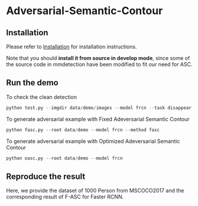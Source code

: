 # Adversarial-Semantic-Contour

## Installation

Please refer to [Installation](mmdetection/docs/en/get_started.md) for installation instructions.

Note that you should **install it from source in develop mode**, since some of the source code in mmdetection have been modified to fit our need for ASC.

## Run the demo

To check the clean detection
```python
python test.py --imgdir data/demo/images --model frcn --task disappear
```

To generate adversarial example with Fixed Adeversarial Semantic Contour
```python
python fasc.py --root data/demo --model frcn --method fasc
```


To generate adversarial example with Optimized Adeversarial Semantic Contour
```python
python oasc.py --root data/demo --model frcn
```


## Reproduce the result

Here, we provide the dataset of 1000 Person from MSCOCO2017 and the corresponding result of F-ASC for Faster RCNN.
